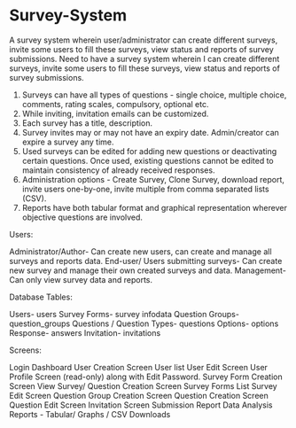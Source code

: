 # Survey-System
A survey system wherein user/administrator can create different surveys, invite some users to fill these surveys, view status and reports of survey submissions.
Need to have a survey system wherein I can create different surveys, invite some users to fill these surveys, view status and reports of survey submissions.

1. Surveys can have all types of questions - single choice, multiple choice, comments, rating scales, compulsory, optional etc.
2. While inviting, invitation emails can be customized.
3. Each survey has a title, description.
4. Survey invites may or may not have an expiry date. Admin/creator can expire a survey any time.
5. Used surveys can be edited for adding new questions or deactivating certain questions. Once used, existing questions cannot be edited to maintain consistency of already received responses.
6. Administration options - Create Survey, Clone Survey, download report, invite users one-by-one, invite multiple from comma separated lists (CSV).
7. Reports have both tabular format and graphical representation wherever objective questions are involved.
   
Users:

Administrator/Author- Can create new users, can create and manage all surveys and reports data.
End-user/ Users submitting surveys- Can create new survey and manage their own created surveys and data.
Management- Can only view survey data and reports.


Database Tables:

Users- users
Survey Forms- survey infodata
Question Groups- question_groups
Questions / Question Types- questions
Options- options
Response- answers
Invitation- invitations

Screens:

Login
Dashboard
User Creation Screen 
User list
User Edit Screen
User Profile Screen (read-only) along with Edit Password.
Survey Form Creation Screen
View Survey/ Question Creation Screen
Survey Forms List
Survey Edit Screen
Question Group Creation Screen
Question Creation Screen
Question Edit Screen
Invitation Screen
Submission Report
Data Analysis Reports - Tabular/ Graphs / CSV Downloads

